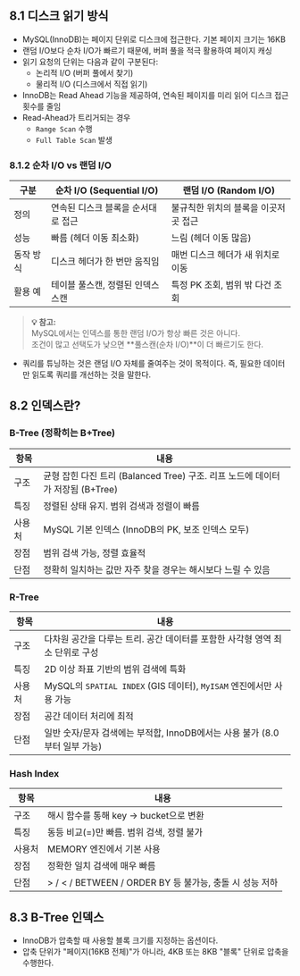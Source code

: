 ## 8.1 디스크 읽기 방식

- MySQL(InnoDB)는 페이지 단위로 디스크에 접근한다. 기본 페이지 크기는 16KB
- 랜덤 I/O보다 순차 I/O가 빠르기 때문에, 버퍼 풀을 적극 활용하여 페이지 캐싱
- 읽기 요청의 단위는 다음과 같이 구분된다:
  - 논리적 I/O (버퍼 풀에서 찾기)
  - 물리적 I/O (디스크에서 직접 읽기)
- InnoDB는 Read Ahead 기능을 제공하여, 연속된 페이지를 미리 읽어 디스크 접근 횟수를 줄임
- Read-Ahead가 트리거되는 경우
  - `Range Scan` 수행
  - `Full Table Scan` 발생

### 8.1.2 순차 I/O vs 랜덤 I/O

| 구분        | 순차 I/O (Sequential I/O)              | 랜덤 I/O (Random I/O)                  |
|-------------|----------------------------------------|----------------------------------------|
| 정의        | 연속된 디스크 블록을 순서대로 접근     | 불규칙한 위치의 블록을 이곳저곳 접근 |
| 성능        | 빠름 (헤더 이동 최소화)                | 느림 (헤더 이동 많음)                 |
| 동작 방식   | 디스크 헤더가 한 번만 움직임           | 매번 디스크 헤더가 새 위치로 이동     |
| 활용 예     | 테이블 풀스캔, 정렬된 인덱스 스캔       | 특정 PK 조회, 범위 밖 다건 조회       |

> **💡 참고:**  
> MySQL에서는 인덱스를 통한 랜덤 I/O가 항상 빠른 것은 아니다.  
> 조건이 많고 선택도가 낮으면 **풀스캔(순차 I/O)**이 더 빠르기도 한다.

- 쿼리를 튜닝하는 것은 랜덤 I/O 자체를 줄여주는 것이 목적이다. 즉, 필요한 데이터만 읽도록 쿼리를 개선하는 것을 말한다.

## 8.2 인덱스란?

### B-Tree (정확히는 B+Tree)

| 항목         | 내용 |
|--------------|------|
| 구조         | 균형 잡힌 다진 트리 (Balanced Tree) 구조. 리프 노드에 데이터가 저장됨 (B+Tree) |
| 특징         | 정렬된 상태 유지. 범위 검색과 정렬이 빠름 |
| 사용처       | MySQL 기본 인덱스 (InnoDB의 PK, 보조 인덱스 모두) |
| 장점         | 범위 검색 가능, 정렬 효율적 |
| 단점         | 정확히 일치하는 값만 자주 찾을 경우는 해시보다 느릴 수 있음 |

### R-Tree

| 항목   | 내용 |
|--------|------|
| 구조   | 다차원 공간을 다루는 트리. 공간 데이터를 포함한 사각형 영역 최소 단위로 구성 |
| 특징   | 2D 이상 좌표 기반의 범위 검색에 특화 |
| 사용처 | MySQL의 `SPATIAL INDEX` (GIS 데이터), `MyISAM` 엔진에서만 사용 가능 |
| 장점   | 공간 데이터 처리에 최적 |
| 단점   | 일반 숫자/문자 검색에는 부적합, InnoDB에서는 사용 불가 (8.0부터 일부 가능) |

### Hash Index

| 항목   | 내용 |
|--------|------|
| 구조   | 해시 함수를 통해 key → bucket으로 변환 |
| 특징   | 동등 비교(=)만 빠름. 범위 검색, 정렬 불가 |
| 사용처 | MEMORY 엔진에서 기본 사용 |
| 장점   | 정확한 일치 검색에 매우 빠름 |
| 단점   | > / < / BETWEEN / ORDER BY 등 불가능, 충돌 시 성능 저하 |

## 8.3 B-Tree 인덱스
- InnoDB가 압축할 때 사용할 블록 크기를 지정하는 옵션이다.
- 압축 단위가 "페이지(16KB 전체)"가 아니라, 4KB 또는 8KB "블록" 단위로 압축을 수행한다.
